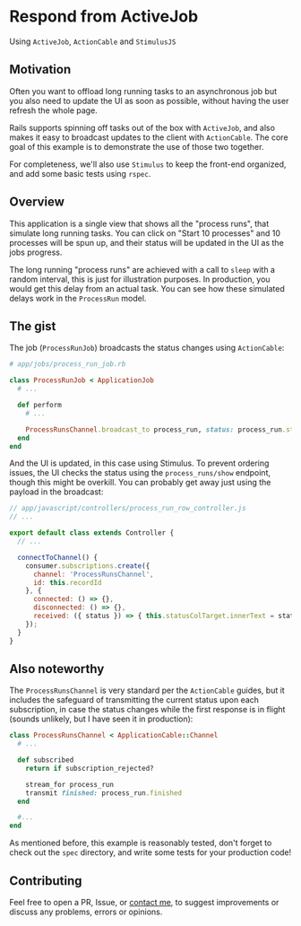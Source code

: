 # Respond from ActiveJob

Using `ActiveJob`, `ActionCable` and `StimulusJS`

## Motivation

Often you want to offload long running tasks to an asynchronous job but you also need to update the UI as soon as possible, without having the user refresh the whole page.

Rails supports spinning off tasks out of the box with `ActiveJob`, and also makes it easy to broadcast updates to the client with `ActionCable`. The core goal of this example is to demonstrate the use of those two together.

For completeness, we'll also use `Stimulus` to keep the front-end organized, and add some basic tests using `rspec`.

## Overview

This application is a single view that shows all the "process runs", that simulate long running tasks. You can click on "Start 10 processes" and 10 processes will be spun up, and their status will be updated in the UI as the jobs progress.

The long running "process runs" are achieved with a call to `sleep` with a random interval, this is just for illustration purposes. In production, you would get this delay from an actual task. You can see how these simulated delays work in the `ProcessRun` model.

## The gist

The job (`ProcessRunJob`) broadcasts the status changes using `ActionCable`:

```ruby
# app/jobs/process_run_job.rb

class ProcessRunJob < ApplicationJob
  # ...

  def perform
    # ...

    ProcessRunsChannel.broadcast_to process_run, status: process_run.status
  end
end
```

And the UI is updated, in this case using Stimulus. To prevent ordering issues, the UI checks the status using the `process_runs/show` endpoint, though this might be overkill. You can probably get away just using the payload in the broadcast:

```javascript
// app/javascript/controllers/process_run_row_controller.js
// ...

export default class extends Controller {
  // ...

  connectToChannel() {
    consumer.subscriptions.create({
      channel: 'ProcessRunsChannel',
      id: this.recordId
    }, {
      connected: () => {},
      disconnected: () => {},
      received: ({ status }) => { this.statusColTarget.innerText = status }
    });
  }
}
```

## Also noteworthy

The `ProcessRunsChannel` is very standard per the `ActionCable` guides, but it includes the safeguard of transmitting the current status upon each subscription, in case the status changes while the first response is in flight (sounds unlikely, but I have seen it in production):

```ruby
class ProcessRunsChannel < ApplicationCable::Channel
  # ...

  def subscribed
    return if subscription_rejected?

    stream_for process_run
    transmit finished: process_run.finished
  end

  #...
end
```

As mentioned before, this example is reasonably tested, don't forget to check out the `spec` directory, and write some tests for your production code!

## Contributing

Feel free to open a PR, Issue, or [contact me](https://perezperret.com), to suggest improvements or discuss any problems, errors or opinions.
